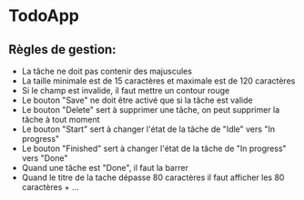 # TodoApp

## Règles de gestion:
- La tâche ne doit pas contenir des majuscules
- La taille minimale est de 15 caractères et maximale est de 120 caractères
- Si le champ est invalide, il faut mettre un contour rouge
- Le bouton "Save" ne doit être activé que si la tâche est valide
- Le bouton "Delete" sert à supprimer une tâche, on peut supprimer la tâche à tout moment
- Le bouton "Start" sert à changer l'état de la tâche de "Idle" vers "In progress"
- Le bouton "Finished" sert à changer l'état de la tâche de "In progress" vers "Done"
- Quand une tâche est "Done", il faut la barrer
- Quand le titre de la tache dépasse 80 caractères il faut afficher les 80 caractères + ...

